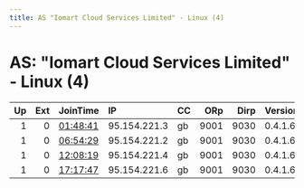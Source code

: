 ```yaml
---
title: AS "Iomart Cloud Services Limited" - Linux (4)
---
```


# AS: "Iomart Cloud Services Limited" - Linux (4)

|   Up |   Ext | JoinTime                                                                                            | IP           | CC   |   ORp |   Dirp | Version   | Contact   | Nickname   |   eFamMembers |
|-----:|------:|:----------------------------------------------------------------------------------------------------|:-------------|:-----|------:|-------:|:----------|:----------|:-----------|--------------:|
|    1 |     0 | [01:48:41](https://metrics.torproject.org/rs.html#details/FA1025455ECFCFA4A7D810429A64DE40CF3979A0) | 95.154.221.3 | gb   |  9001 |   9030 | 0.4.1.6   | None      | SergeiK    |             1 |
|    1 |     0 | [06:54:29](https://metrics.torproject.org/rs.html#details/BF4B3560C9CEA82686C8DA1A6C5FD3DD075EC2B9) | 95.154.221.2 | gb   |  9001 |   9030 | 0.4.1.6   | None      | UbuntuTor  |             1 |
|    1 |     0 | [12:08:19](https://metrics.torproject.org/rs.html#details/6AE146C554D349836553977CDCF8F097AF65148B) | 95.154.221.4 | gb   |  9001 |   9030 | 0.4.1.6   | None      | BigBen     |             1 |
|    1 |     0 | [17:17:47](https://metrics.torproject.org/rs.html#details/D46B4FFBBE382F777CBAA166FC83C59947A68895) | 95.154.221.6 | gb   |  9001 |   9030 | 0.4.1.6   | None      | sheldon    |             1 |
